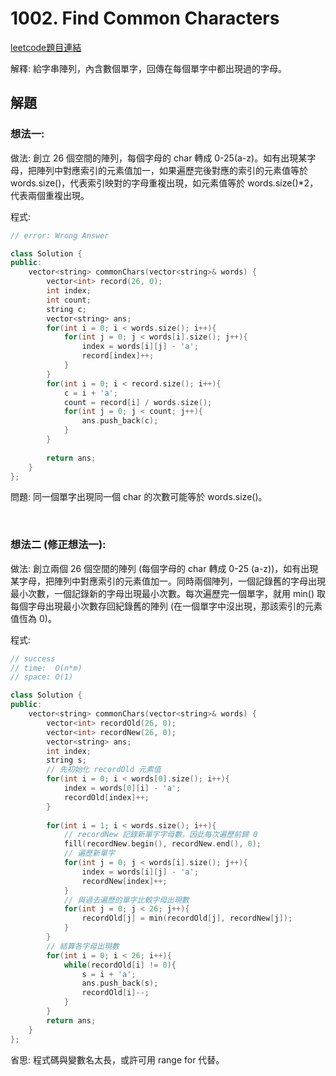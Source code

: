 # 1002. Find Common Characters

[leetcode題目連結](https://leetcode.com/problems/find-common-characters/)

解釋: 給字串陣列，內含數個單字，回傳在每個單字中都出現過的字母。

## 解題

### 想法一:

做法: 創立 26 個空間的陣列，每個字母的 char 轉成 0-25(a-z)。如有出現某字母，把陣列中對應索引的元素值加一，如果遍歷完後對應的索引的元素值等於 words.size()，代表索引映對的字母重複出現，如元素值等於 words.size()*2，代表兩個重複出現。

程式:

```c++
// error: Wrong Answer

class Solution {
public:
    vector<string> commonChars(vector<string>& words) {
        vector<int> record(26, 0);
        int index;
        int count;
        string c;
        vector<string> ans;
        for(int i = 0; i < words.size(); i++){
            for(int j = 0; j < words[i].size(); j++){
                index = words[i][j] - 'a';
                record[index]++;
            }
        }
        for(int i = 0; i < record.size(); i++){
            c = i + 'a';
            count = record[i] / words.size();
            for(int j = 0; j < count; j++){
                ans.push_back(c);
            }
        }
        
        return ans;
    }
};
```

問題: 同一個單字出現同一個 char 的次數可能等於 words.size()。

<br/>

### 想法二 (修正想法一):

做法: 創立兩個 26 個空間的陣列 (每個字母的 char 轉成 0-25 (a-z))，如有出現某字母，把陣列中對應索引的元素值加一。同時兩個陣列，一個記錄舊的字母出現最小次數，一個記錄新的字母出現最小次數。每次遍歷完一個單字，就用 min() 取每個字母出現最小次數存回紀錄舊的陣列 (在一個單字中沒出現，那該索引的元素值恆為 0)。

程式:

```c++
// success
// time:  O(n*m)
// space: O(1)

class Solution {
public:
    vector<string> commonChars(vector<string>& words) {
        vector<int> recordOld(26, 0);
        vector<int> recordNew(26, 0);
        vector<string> ans;
        int index;
        string s;
        // 先初始化 recordOld 元素值
        for(int i = 0; i < words[0].size(); i++){
            index = words[0][i] - 'a';
            recordOld[index]++;
        }
        
        for(int i = 1; i < words.size(); i++){
            // recordNew 記錄新單字字母數，因此每次遍歷前歸 0
            fill(recordNew.begin(), recordNew.end(), 0);
            // 遍歷新單字
            for(int j = 0; j < words[i].size(); j++){
                index = words[i][j] - 'a';
                recordNew[index]++;
            }
            // 與過去遍歷的單字比較字母出現數
            for(int j = 0; j < 26; j++){
                recordOld[j] = min(recordOld[j], recordNew[j]);
            }
        }
        // 結算各字母出現數
        for(int i = 0; i < 26; i++){
            while(recordOld[i] != 0){
                s = i + 'a';
                ans.push_back(s);
                recordOld[i]--;
            }
        }
        return ans;
    }
};
```

省思: 程式碼與變數名太長，或許可用 range for 代替。

